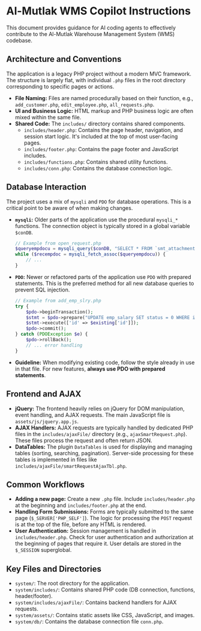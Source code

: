 # Al-Mutlak WMS Copilot Instructions

This document provides guidance for AI coding agents to effectively contribute to the Al-Mutlak Warehouse Management System (WMS) codebase.

## Architecture and Conventions

The application is a legacy PHP project without a modern MVC framework. The structure is largely flat, with individual `.php` files in the root directory corresponding to specific pages or actions.

- **File Naming:** Files are named procedurally based on their function, e.g., `add_customer.php`, `edit_employee.php`, `all_requests.php`.
- **UI and Business Logic:** HTML markup and PHP business logic are often mixed within the same file.
- **Shared Code:** The `includes/` directory contains shared components.
  - `includes/header.php`: Contains the page header, navigation, and session start logic. It's included at the top of most user-facing pages.
  - `includes/footer.php`: Contains the page footer and JavaScript includes.
  - `includes/functions.php`: Contains shared utility functions.
  - `includes/conn.php`: Contains the database connection logic.

## Database Interaction

The project uses a mix of `mysqli` and `PDO` for database operations. This is a critical point to be aware of when making changes.

- **`mysqli`:** Older parts of the application use the procedural `mysqli_*` functions. The connection object is typically stored in a global variable `$conDB`.
  ```php
  // Example from open_request.php
  $queryempdocu = mysqli_query($conDB, "SELECT * FROM `smt_attachment` WHERE `inv_no`='" . $_GET['id'] . "' ");
  while ($recempdoc = mysqli_fetch_assoc($queryempdocu)) {
      // ...
  }
  ```
- **`PDO`:** Newer or refactored parts of the application use `PDO` with prepared statements. This is the preferred method for all new database queries to prevent SQL injection.
  ```php
  // Example from add_emp_slry.php
  try {
      $pdo->beginTransaction();
      $stmt = $pdo->prepare("UPDATE emp_salary SET status = 0 WHERE id = :id");
      $stmt->execute(['id' => $existing['id']]);
      $pdo->commit();
  } catch (PDOException $e) {
      $pdo->rollBack();
      // ... error handling
  }
  ```
- **Guideline:** When modifying existing code, follow the style already in use in that file. For new features, **always use PDO with prepared statements**.

## Frontend and AJAX

- **jQuery:** The frontend heavily relies on jQuery for DOM manipulation, event handling, and AJAX requests. The main JavaScript file is `assets/js/jquery.app.js`.
- **AJAX Handlers:** AJAX requests are typically handled by dedicated PHP files in the `includes/ajaxFile/` directory (e.g., `ajaxSmartRequest.php`). These files process the request and often return JSON.
- **DataTables:** The plugin `DataTables` is used for displaying and managing tables (sorting, searching, pagination). Server-side processing for these tables is implemented in files like `includes/ajaxFile/smartRequestAjaxTbl.php`.

## Common Workflows

- **Adding a new page:** Create a new `.php` file. Include `includes/header.php` at the beginning and `includes/footer.php` at the end.
- **Handling Form Submissions:** Forms are typically submitted to the same page (`$_SERVER['PHP_SELF']`). The logic for processing the `POST` request is at the top of the file, before any HTML is rendered.
- **User Authentication:** Session management is handled in `includes/header.php`. Check for user authentication and authorization at the beginning of pages that require it. User details are stored in the `$_SESSION` superglobal.

## Key Files and Directories

- `system/`: The root directory for the application.
- `system/includes/`: Contains shared PHP code (DB connection, functions, header/footer).
- `system/includes/ajaxFile/`: Contains backend handlers for AJAX requests.
- `system/assets/`: Contains static assets like CSS, JavaScript, and images.
- `system/db/`: Contains the database connection file `conn.php`.
